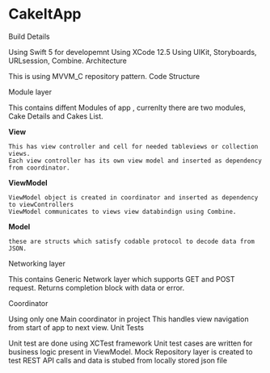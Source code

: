 # CakeItApp

Build Details

Using Swift 5 for developemnt
Using XCode 12.5
Using UIKit, Storyboards, URLsession, Combine.
Architecture

This is using MVVM_C repository pattern.
Code Structure

Module layer

This contains diffent Modules of app , currenlty there are two modules, Cake Details and Cakes List.

 **View** 
 
    This has view controller and cell for needed tableviews or collection views. 
    Each view controller has its own view model and inserted as dependency from coordinator.
    
    
 **ViewModel**
 
    ViewModel object is created in coordinator and inserted as dependency to viewControllers
    ViewModel communicates to views view databindign using Combine. 
    
    
 **Model**
 
    these are structs which satisfy codable protocol to decode data from JSON. 
Networking layer

This contains Generic Network layer which supports GET and POST request. Returns completion block with data or error.

Coordinator

Using only one Main coordinator in project
This handles view navigation from start of app to next view. 
Unit Tests

Unit test are done using XCTest framework
Unit test cases are written for business logic present in ViewModel.
Mock Repository layer is created to test REST API calls and data is stubed from locally stored json file

